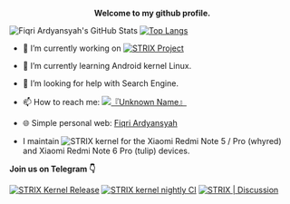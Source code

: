 <p align="center"><strong>Welcome to my github profile.</strong></p>

![Fiqri Ardyansyah's GitHub Stats](https://github-readme-stats.vercel.app/api?username=fiqri19102002&layout=compact&show_icons=true&include_all_commits=true)
[![Top Langs](https://github-readme-stats.vercel.app/api/top-langs/?username=fiqri19102002&layout=compact&show_icons=true&hide_border=false)](https://github.com/fiqri19102002)

- 🔭 I’m currently working on [![STRIX Project](http://img.shields.io/static/v1?label=STRIX&message=Project&color=FF0000)](https://github.com/STRIX-Project)
- 🌱 I’m currently learning Android kernel Linux.
- 🤔 I’m looking for help with Search Engine.
- 📫 How to reach me: [![『Unknown Name』](https://img.shields.io/badge/%E3%80%8EUnknown%20Name%E3%80%8F-Telegram-00BFFF?style=flat&logo=telegram)](https://t.me/unknown_name123)
- 🌐 Simple personal web: [Fiqri Ardyansyah](https://fiqri19102002.github.io/)

- I maintain ![STRIX kernel](http://img.shields.io/static/v1?label=STRIX&message=kernel&color=FF0000) for the Xiaomi Redmi Note 5 / Pro (whyred) and Xiaomi Redmi Note 6 Pro (tulip) devices.

<p><strong>Join us on Telegram 👇 </strong></p>

[![STRIX Kernel Release](https://img.shields.io/badge/STRIX%20Kernel%20Release-FF0000?style=flat&logo=telegram)](https://t.me/strix_kernel)
[![STRIX kernel nightly CI](https://img.shields.io/badge/STRIX%20kernel%20nightly%20CI-FF0000?style=flat&logo=telegram)](https://t.me/strix_nightly_ci)
[![STRIX | Discussion](https://img.shields.io/badge/STRIX%20%7C%20Discussion-FF0000?style=flat&logo=telegram)](https://t.me/strix_discussion)

